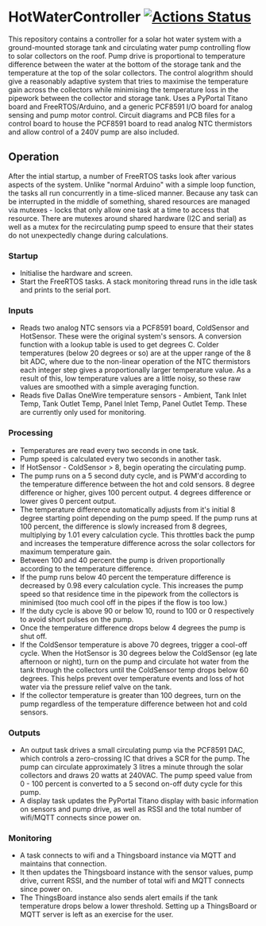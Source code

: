 # HotWaterController [![Actions Status](https://github.com/david-griffith/HotWaterController/actions/workflows/main.yml/badge.svg)](https://github.com/david-griffith/HotWaterController/actions/)
 This repository contains a controller for a solar hot water system with a ground-mounted storage tank and circulating water pump controlling flow to solar collectors on the roof.
 Pump drive is proportional to temperature difference between the water at the bottom of the storage tank and the temperature at the top of the solar collectors.
 The control alogrithm should give a reasonably adaptive system that tries to maximise the temperature gain across the collectors while minimising the temperature loss in the pipework between the collector and storage tank.
 Uses a PyPortal Titano board and FreeRTOS/Arduino, and a generic PCF8591 I/O board for analog sensing and pump motor control.
 Circuit diagrams and PCB files for a control board to house the PCF8591 board to read analog NTC thermistors and allow control of a 240V pump are also included.
 
## Operation
After the intial startup, a number of FreeRTOS tasks look after various aspects of the system. Unlike "normal Arduino" with a simple loop function, the tasks all run concurrently in a time-sliced manner.
Because any task can be interrupted in the middle of something, shared resources are managed via mutexes - locks that only allow one task at a time to access that resource. There are mutexes around shared hardware (I2C and serial) as well as a mutex for the recirculating pump speed to ensure that their states do not unexpectedly change during calculations.

### Startup
 - Initialise the hardware and screen.
 - Start the FreeRTOS tasks. A stack monitoring thread runs in the idle task and prints to the serial port.

### Inputs
 - Reads two analog NTC sensors via a PCF8591 board, ColdSensor and HotSensor. These were the original system's sensors. A conversion function with a lookup table is used to get degrees C. Colder temperatures (below 20 degrees or so) are at the upper range of the 8 bit ADC, where due to the non-linear operation of the NTC thermistors each integer step gives a proportionally larger temperature value. As a result of this, low temperature values are a little noisy, so these raw values are smoothed with a simple averaging function.
 - Reads five Dallas OneWire temperature sensors - Ambient, Tank Inlet Temp, Tank Outlet Temp, Panel Inlet Temp, Panel Outlet Temp. These are currently only used for monitoring.
 
### Processing
 - Temperatures are read every two seconds in one task.
 - Pump speed is calculated every two seconds in another task.
 - If HotSensor - ColdSensor > 8, begin operating the circulating pump.
 - The pump runs on a 5 second duty cycle, and is PWM'd according to the temperature difference between the hot and cold sensors. 8 degree difference or higher, gives 100 percent output. 4 degrees difference or lower gives 0 percent output.
 - The temperature difference automatically adjusts from it's initial 8 degree starting point depending on the pump speed. If the pump runs at 100 percent, the difference is slowly increased from 8 degrees, multiplying by 1.01 every calculation cycle. This throttles back the pump and increases the temperature difference across the solar collectors for maximum temperature gain.
 - Between 100 and 40 percent the pump is driven proportionally according to the temperature difference.
 - If the pump runs below 40 percent the temperature difference is decreased by 0.98 every calculation cycle. This increases the pump speed so that residence time in the pipework from the collectors is minimised (too much cool off in the pipes if the flow is too low.)
 - If the duty cycle is above 90 or below 10, round to 100 or 0 respectively to avoid short pulses on the pump.
 - Once the temperature difference drops below 4 degrees the pump is shut off.
 - If the ColdSensor temperature is above 70 degrees, trigger a cool-off cycle. When the HotSensor is 30 degrees below the ColdSensor (eg late afternoon or night), turn on the pump and circulate hot water from the tank through the collectors until the ColdSensor temp drops below 60 degrees. This helps prevent over temperature events and loss of hot water via the pressure relief valve on the tank.
 - If the collector temperature is greater than 100 degrees, turn on the pump regardless of the temperature difference between hot and cold sensors.
 
 
### Outputs
 - An output task drives a small circulating pump via the PCF8591 DAC, which controls a zero-crossing IC that drives a SCR for the pump. The pump can circulate approximately 3 litres a minute through the solar collectors and draws 20 watts at 240VAC. The pump speed value from 0 - 100 percent is converted to a 5 second on-off duty cycle for this pump.
 - A display task updates the PyPortal Titano display with basic information on sensors and pump drive, as well as RSSI and the total number of wifi/MQTT connects since power on.
 
### Monitoring
 - A task connects to wifi and a Thingsboard instance via MQTT and maintains that connection.
 - It then updates the Thingsboard instance with the sensor values, pump drive, current RSSI, and the number of total wifi and MQTT connects since power on.
 - The ThingsBoard instance also sends alert emails if the tank temperature drops below a lower threshold. Setting up a ThingsBoard or MQTT server is left as an exercise for the user.
